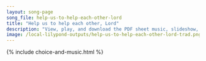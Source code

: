 ```yaml
---
layout: song-page
song_file: help-us-to-help-each-other-lord
title: "Help us to help each other, Lord"
description: "View, play, and download the PDF sheet music, slideshow, and audio. Lyrics: Help us to help each other, Lord, each other's cross to bear, let all their friendly aid afford, and feel another's care.  Up into thee, our living he... english christian 4part"
image: /local-lilypond-outputs/help-us-to-help-each-other-lord-trad.png
---
```


{% include choice-and-music.html %}